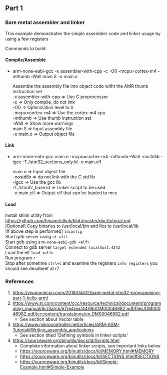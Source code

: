 ## Part 1
### Bare metal assembler and linker

This example demonstrates the simple assembler code and linker usage by using a few registers

Commands to build:
#### Compile/Assemble
- arm-none-eabi-gcc -x assembler-with-cpp -c -O0 -mcpu=cortex-m4 -mthumb -Wall main.S -o main.o
    
    Assemble the assembly file into object code witht the AMR thumb instruction set  
    -x assembler-with-cpp => Use C preprocessor  
    -c => Only compile, do not link  
    -O0 => Optimization level to 0  
    -mcpu=cortex-m4 => Use the cortex-m4 cpu  
    -mthumb => Use thumb instruction set  
    -Wall => Show more warnings  
    main.S => Input assembly file  
    -o main.o => Output object file  

#### Link
- arm-none-eabi-gcc main.o -mcpu=cortex-m4 -mthumb -Wall -nostdlib -lgcc -T./stm32_sections_only.ld -o main.elf
    
    main.o => Input object file  
    -nostdlib => do not link with the C std lib  
    -lgcc => Use the gcc lib  
    -T./stm32_base.ld => Linker script to be used  
    -o main.elf => Output elf that can be loaded to mcu  

#### Load
Install stlink utility from https://github.com/texane/stlink/blob/master/doc/tutorial.md  
[Optional] Copy binaries to /usr/local/bin and libs to /usr/local/lib  
[If above step is performed] ``ldconfig``  
Start gdb server using ``st-util``  
Start gdb using ``arm-none-eabi-gdb <elf>``  
Connect to gdb server ``target extended localhost:4242``  
Load the elf ``load <elf>``  
Run program ``r``   
Stop after sometime ``ctrl+c`` and examine the registers ``info registers`` you should see deadbeef at r7



### References
1. https://vivonomicon.com/2018/04/02/bare-metal-stm32-programming-part-1-hello-arm/  
2. https://www.st.com/content/ccc/resource/technical/document/programming_manual/6c/3a/cb/e7/e4/ea/44/9b/DM00046982.pdf/files/DM00046982.pdf/jcr:content/translations/en.DM00046982.pdf  
   - See section about Vector table  
3. https://www.mikrocontroller.net/articles/ARM-ASM-Tutorial#Writing_assembly_applications  
   - See section titled 'Defining symbols in linker scripts'  
4. https://sourceware.org/binutils/docs/ld/Scripts.html  
   - Complete information about linker scripts, see important links below  
   - https://sourceware.org/binutils/docs/ld/MEMORY.html#MEMORY  
   - https://sourceware.org/binutils/docs/ld/SECTIONS.html#SECTIONS
   - https://sourceware.org/binutils/docs/ld/Simple-Example.html#Simple-Example  
